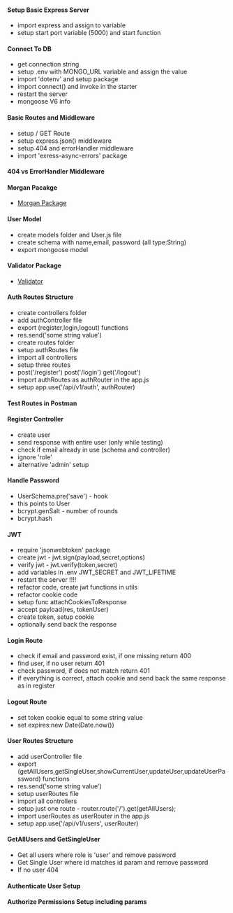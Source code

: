 
#### Setup Basic Express Server

- import express and assign to variable
- setup start port variable (5000) and start function

#### Connect To DB

- get connection string
- setup .env with MONGO_URL variable and assign the value
- import 'dotenv' and setup package
- import connect() and invoke in the starter
- restart the server
- mongoose V6 info

#### Basic Routes and Middleware

- setup / GET Route
- setup express.json() middleware
- setup 404 and errorHandler middleware
- import 'exress-async-errors' package

#### 404 vs ErrorHandler Middleware

#### Morgan Pacakge

- [Morgan Package](https://www.npmjs.com/package/morgan)

#### User Model

- create models folder and User.js file
- create schema with name,email, password (all type:String)
- export mongoose model

#### Validator Package

- [Validator](https://www.npmjs.com/package/validator)

#### Auth Routes Structure

- create controllers folder
- add authController file
- export (register,login,logout) functions
- res.send('some string value')
- create routes folder
- setup authRoutes file
- import all controllers
- setup three routes
- post('/register') post('/login') get('/logout')
- import authRoutes as authRouter in the app.js
- setup app.use('/api/v1/auth', authRouter)

#### Test Routes in Postman

#### Register Controller

- create user
- send response with entire user (only while testing)
- check if email already in use (schema and controller)
- ignore 'role'
- alternative 'admin' setup

#### Handle Password

- UserSchema.pre('save') - hook
- this points to User
- bcrypt.genSalt - number of rounds
- bcrypt.hash

#### JWT

- require 'jsonwebtoken' package
- create jwt - jwt.sign(payload,secret,options)
- verify jwt - jwt.verify(token,secret)
- add variables in .env JWT_SECRET and JWT_LIFETIME
- restart the server !!!!
- refactor code, create jwt functions in utils
- refactor cookie code
- setup func attachCookiesToResponse
- accept payload(res, tokenUser)
- create token, setup cookie
- optionally send back the response

#### Login Route

- check if email and password exist, if one missing return 400
- find user, if no user return 401
- check password, if does not match return 401
- if everything is correct, attach cookie
  and send back the same response as in register

#### Logout Route

- set token cookie equal to some string value
- set expires:new Date(Date.now())

#### User Routes Structure

- add userController file
- export (getAllUsers,getSingleUser,showCurrentUser,updateUser,updateUserPassword) functions
- res.send('some string value')
- setup userRoutes file
- import all controllers
- setup just one route - router.route('/').get(getAllUsers);
- import userRoutes as userRouter in the app.js
- setup app.use('/api/v1/users', userRouter)

#### GetAllUsers and GetSingleUser

- Get all users where role is 'user' and remove password
- Get Single User where id matches id param and remove password
- If no user 404

#### Authenticate User Setup

#### Authorize Permissions Setup including params
